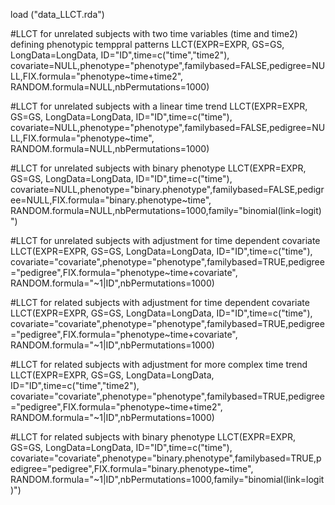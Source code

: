 load ("data_LLCT.rda")

#LLCT for unrelated subjects with two time variables (time and time2) defining phenotypic temppral patterns
LLCT(EXPR=EXPR, GS=GS, LongData=LongData, ID="ID",time=c("time","time2"), covariate=NULL,phenotype="phenotype",familybased=FALSE,pedigree=NULL,FIX.formula="phenotype~time+time2", RANDOM.formula=NULL,nbPermutations=1000)

#LLCT for unrelated subjects with a linear time trend
LLCT(EXPR=EXPR, GS=GS, LongData=LongData, ID="ID",time=c("time"), covariate=NULL,phenotype="phenotype",familybased=FALSE,pedigree=NULL,FIX.formula="phenotype~time", RANDOM.formula=NULL,nbPermutations=1000)

#LLCT for unrelated subjects with binary phenotype
LLCT(EXPR=EXPR, GS=GS, LongData=LongData, ID="ID",time=c("time"), covariate=NULL,phenotype="binary.phenotype",familybased=FALSE,pedigree=NULL,FIX.formula="binary.phenotype~time", RANDOM.formula=NULL,nbPermutations=1000,family="binomial(link=logit)")

#LLCT for unrelated subjects with adjustment for time dependent covariate
LLCT(EXPR=EXPR, GS=GS, LongData=LongData, ID="ID",time=c("time"), covariate="covariate",phenotype="phenotype",familybased=TRUE,pedigree="pedigree",FIX.formula="phenotype~time+covariate", RANDOM.formula="~1|ID",nbPermutations=1000)

#LLCT for related subjects with adjustment for time dependent covariate
LLCT(EXPR=EXPR, GS=GS, LongData=LongData, ID="ID",time=c("time"), covariate="covariate",phenotype="phenotype",familybased=TRUE,pedigree="pedigree",FIX.formula="phenotype~time+covariate", RANDOM.formula="~1|ID",nbPermutations=1000)

#LLCT for related subjects with adjustment for more complex time trend
LLCT(EXPR=EXPR, GS=GS, LongData=LongData, ID="ID",time=c("time","time2"), covariate="covariate",phenotype="phenotype",familybased=TRUE,pedigree="pedigree",FIX.formula="phenotype~time+time2", RANDOM.formula="~1|ID",nbPermutations=1000)

#LLCT for related subjects with binary phenotype
LLCT(EXPR=EXPR, GS=GS, LongData=LongData, ID="ID",time=c("time"), covariate="covariate",phenotype="binary.phenotype",familybased=TRUE,pedigree="pedigree",FIX.formula="binary.phenotype~time", RANDOM.formula="~1|ID",nbPermutations=1000,family="binomial(link=logit)")
